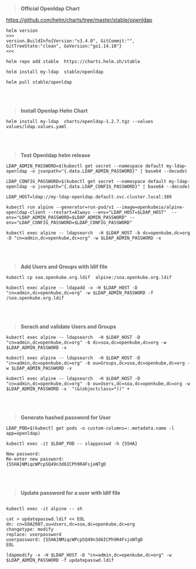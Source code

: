 > **Official Openldap Chart**

https://github.com/helm/charts/tree/master/stable/openldap

```
helm version
>>>
version.BuildInfo{Version:"v3.4.0", GitCommit:"", GitTreeState:"clean", GoVersion:"go1.14.10"}
<<<

helm repo add stable  https://charts.helm.sh/stable

helm install my-ldap  stable/openldap 

helm pull stable/openldap
```

<br/><br/>

> **Install Openlap Helm Chart**
```
helm install my-ldap  charts/openldap-1.2.7.tgz --values values/ldap.values.yaml
```

<br/><br/>

> **Test Openldap helm release**
```
LDAP_ADMIN_PASSWORD=$(kubectl get secret --namespace default my-ldap-openldap -o jsonpath="{.data.LDAP_ADMIN_PASSWORD}" | base64 --decode)

LDAP_CONFIG_PASSWORD=$(kubectl get secret --namespace default my-ldap-openldap -o jsonpath="{.data.LDAP_CONFIG_PASSWORD}" | base64 --decode)

LDAP_HOST=ldap://my-ldap-openldap.default.svc.cluster.local:389

kubectl run alpine --generator=run-pod/v1 --image=openkubeio/alpine-openldap-client --restart=Always --env="LDAP_HOST=$LDAP_HOST"  --env="LDAP_ADMIN_PASSWORD=$LDAP_ADMIN_PASSWORD" --env="LDAP_CONFIG_PASSWORD=$LDAP_CONFIG_PASSWORD"

kubectl exec alpine -- ldapsearch  -H $LDAP_HOST -b dc=openkube,dc=org -D "cn=admin,dc=openkube,dc=org" -w $LDAP_ADMIN_PASSWORD -x

```

<br/><br/>

> **Add Users and Groups with ldif file**

```
kubectl cp soa.openkube.org.ldif  alpine:/soa.openkube.org.ldif

kubectl exec alpine -- ldapadd -x -H $LDAP_HOST -D "cn=admin,dc=openkube,dc=org" -w $LDAP_ADMIN_PASSWORD -f /soa.openkube.org.ldif

```

<br/><br/>

> **Serach and validate  Users and Groups**

```
kubectl exec alpine -- ldapsearch  -H $LDAP_HOST -D "cn=admin,dc=openkube,dc=org" -b dc=soa,dc=openkube,dc=org -w $LDAP_ADMIN_PASSWORD -x 

kubectl exec alpine -- ldapsearch  -H $LDAP_HOST -D "cn=admin,dc=openkube,dc=org" -b ou=Groups,dc=soa,dc=openkube,dc=org -w $LDAP_ADMIN_PASSWORD -x 

kubectl exec alpine -- ldapsearch  -H $LDAP_HOST -D "cn=admin,dc=openkube,dc=org" -b ou=Users,dc=soa,dc=openkube,dc=org -w $LDAP_ADMIN_PASSWORD -x  "(&(objectclass=*))" +

```

<br/><br/>

> **Generate hashed password for User**

```
LDAP_POD=$(kubectl get pods -o custom-columns=:.metadata.name -l app=openldap)

kubectl exec -it $LDAP_POD -- slappasswd -h {SSHA}

New password:
Re-enter new password:
{SSHA}NMiqcWPcpSQ49n3d6ICPh9R4FsjoNTgD
```


<br/><br/>

> **Update password for a user with ldif file**
```

kubectl exec -it alpine -- sh

cat > updatepasswd.ldif << EOL
dn: cn=SOA2007,ou=Users,dc=soa,dc=openkube,dc=org
changetype: modify
replace: userpassword
userpassword: {SSHA}NMiqcWPcpSQ49n3d6ICPh9R4FsjoNTgD
EOL

ldapmodify -x -H $LDAP_HOST -D "cn=admin,dc=openkube,dc=org" -w $LDAP_ADMIN_PASSWORD -f updatepasswd.ldif

```
